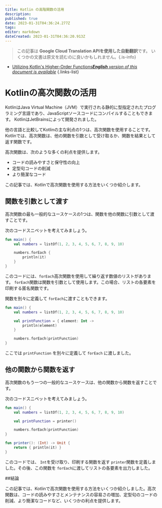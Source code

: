 ```yaml
---
title: Kotlin の高階関数の活用
description: 
published: true
date: 2023-01-31T04:36:24.277Z
tags: 
editor: markdown
dateCreated: 2023-01-31T04:36:20.913Z
---
```


> この記事は **Google Cloud Translation APIを使用した自動翻訳**です。
いくつかの文書は原文を読むのに良いかもしれません。{.is-info}
- [Utilizing Kotlin's Higher-Order Functions***English** version of this document is available*](/en/Knowledge-base/Kotlin/utilizing-kotlin-s-higher-order-functions)
{.links-list}


# Kotlinの高次関数の活用

KotlinはJava Virtual Machine（JVM）で実行される静的に型指定されたプログラミング言語であり、JavaScriptソースコードにコンパイルすることもできます。 KotlinはJetBrainsによって開発されました。

他の言語と比較してKotlinの主な利点の1つは、高次関数を使用することです。 Kotlinでは、高次関数は、他の関数を引数として受け取るか、関数を結果として返す関数です。

高次関数は、次のような多くの利点を提供します。

- コードの読みやすさと保守性の向上
- 定型句コードの削減
- より簡潔なコード

この記事では、Kotlinで高次関数を使用する方法をいくつか紹介します。

## 関数を引数として渡す

高次関数の最も一般的なユースケースの1つは、関数を他の関数に引数として渡すことです。

次のコードスニペットを考えてみましょう。

```kotlin
fun main() {
    val numbers = listOf(1, 2, 3, 4, 5, 6, 7, 8, 9, 10)

    numbers.forEach {
        println(it)
    }
}
```

このコードには、`forEach`高次関数を使用して繰り返す数値のリストがあります。 `forEach`関数は関数を引数として使用します。この場合、リストの各要素を印刷する匿名関数です。

関数を別々に定義して `forEach`に渡すこともできます。

```kotlin
fun main() {
    val numbers = listOf(1, 2, 3, 4, 5, 6, 7, 8, 9, 10)

    val printFunction = { element: Int ->
        println(element)
    }

    numbers.forEach(printFunction)
}
```

ここでは `printFunction` を別々に定義して `forEach` に渡しました。

## 他の関数から関数を返す

高次関数のもう一つの一般的なユースケースは、他の関数から関数を返すことです。

次のコードスニペットを考えてみましょう。

```kotlin
fun main() {
    val numbers = listOf(1, 2, 3, 4, 5, 6, 7, 8, 9, 10)

    val printFunction = printer()

    numbers.forEach(printFunction)
}

fun printer(): (Int) -> Unit {
    return { println(it) }
}
```

このコードでは、 `Int`を受け取り、印刷する関数を返す `printer`関数を定義しました。その後、この関数を `forEach`に渡してリストの各要素を出力しました。

##結論

この記事では、Kotlinで高次関数を使用する方法をいくつか紹介しました。高次関数は、コードの読みやすさとメンテナンスの容易さの増加、定型句のコードの削減、より簡潔なコードなど、いくつかの利点を提供します。